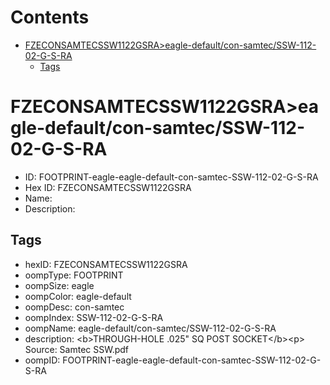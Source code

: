 



Contents
========

* [FZECONSAMTECSSW1122GSRA>eagle-default/con-samtec/SSW-112-02-G-S-RA](#fzeconsamtecssw1122gsraeagle-defaultcon-samtecssw-112-02-g-s-ra)
	* [Tags](#tags)

# FZECONSAMTECSSW1122GSRA>eagle-default/con-samtec/SSW-112-02-G-S-RA

- ID: FOOTPRINT-eagle-eagle-default-con-samtec-SSW-112-02-G-S-RA
- Hex ID: FZECONSAMTECSSW1122GSRA
- Name: 
- Description: 

## Tags

- hexID: FZECONSAMTECSSW1122GSRA
- oompType: FOOTPRINT
- oompSize: eagle
- oompColor: eagle-default
- oompDesc: con-samtec
- oompIndex: SSW-112-02-G-S-RA
- oompName: eagle-default/con-samtec/SSW-112-02-G-S-RA
- description: &lt;b&gt;THROUGH-HOLE .025&quot; SQ POST SOCKET&lt;/b&gt;&lt;p&gt;
Source: Samtec SSW.pdf
- oompID: FOOTPRINT-eagle-eagle-default-con-samtec-SSW-112-02-G-S-RA
